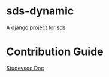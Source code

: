 # sds-dynamic

A django project for sds


# Contribution Guide 
  
  
 [Studevsoc Doc](https://doc.studevsoc.com/)
